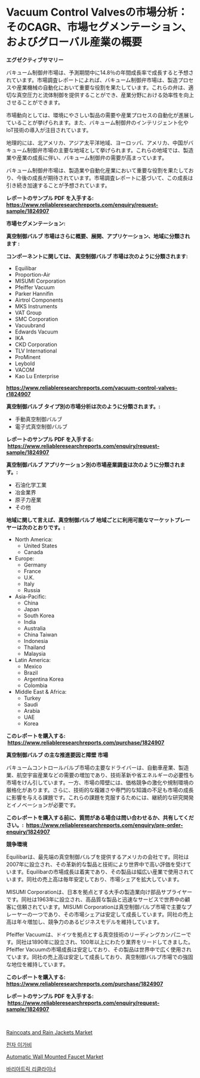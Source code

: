<p><h1>Vacuum Control Valvesの市場分析：そのCAGR、市場セグメンテーション、およびグローバル産業の概要</h1></p><p><strong>エグゼクティブサマリー</strong></p>
<p><p>バキューム制御弁市場は、予測期間中に14.8％の年間成長率で成長すると予想されています。市場調査レポートによれば、バキューム制御弁市場は、製造プロセスや産業機械の自動化において重要な役割を果たしています。これらの弁は、適切な真空圧力と流体制御を提供することができ、産業分野における効率性を向上させることができます。</p><p>市場動向としては、環境にやさしい製品の需要や産業プロセスの自動化が進展していることが挙げられます。また、バキューム制御弁のインテリジェント化やIoT技術の導入が注目されています。</p><p>地理的には、北アメリカ、アジア太平洋地域、ヨーロッパ、アメリカ、中国がバキューム制御弁市場の主要な地域として挙げられます。これらの地域では、製造業や産業の成長に伴い、バキューム制御弁の需要が高まっています。</p><p>バキューム制御弁市場は、製造業や自動化産業において重要な役割を果たしており、今後の成長が期待されています。市場調査レポートに基づいて、この成長は引き続き加速することが予想されています。</p></p>
<p><strong>レポートのサンプル PDF を入手する: <a href="https://www.reliableresearchreports.com/enquiry/request-sample/1824907">https://www.reliableresearchreports.com/enquiry/request-sample/1824907</a></strong></p>
<p><strong>市場セグメンテーション:</strong></p>
<p><strong> 真空制御バルブ 市場はさらに概要、展開、アプリケーション、地域に分類されます :</strong></p>
<p><strong>コンポーネントに関しては、 真空制御バルブ 市場は次のように分類されます: &nbsp;</strong></p>
<p><ul><li>Equilibar</li><li>Proportion-Air</li><li>MISUMI Corporation</li><li>Pfeiffer Vacuum</li><li>Parker Hannifin</li><li>Airtrol Components</li><li>MKS Instruments</li><li>VAT Group</li><li>SMC Corporation</li><li>Vacuubrand</li><li>Edwards Vacuum</li><li>IKA</li><li>CKD Corporation</li><li>TLV International</li><li>ProMinent</li><li>Leybold</li><li>VACOM</li><li>Kao Lu Enterprise</li></ul></p>
<p><strong><a href="https://www.reliableresearchreports.com/vacuum-control-valves-r1824907">https://www.reliableresearchreports.com/vacuum-control-valves-r1824907</a></strong></p>
<p><strong> 真空制御バルブ タイプ別の市場分析は次のように分類されます。:</strong></p>
<p><ul><li>手動真空制御バルブ</li><li>電子式真空制御バルブ</li></ul></p>
<p><strong>レポートのサンプル PDF を入手する: &nbsp;<a href="https://www.reliableresearchreports.com/enquiry/request-sample/1824907">https://www.reliableresearchreports.com/enquiry/request-sample/1824907</a></strong></p>
<p><strong> 真空制御バルブ アプリケーション別の市場産業調査は次のように分類されます。:</strong></p>
<p><ul><li>石油化学工業</li><li>冶金業界</li><li>原子力産業</li><li>その他</li></ul></p>
<p><strong>地域に関して言えば、真空制御バルブ 地域ごとに利用可能なマーケットプレーヤーは次のとおりです。:</strong></p>
<p><ul>
    <li>
        North America:
        <ul>
            <li>United States</li>
            <li>Canada</li>
        </ul>
    </li>
    <li>
        Europe:
        <ul>
            <li>Germany</li>
            <li>France</li>
            <li>U.K.</li>
            <li>Italy</li>
            <li>Russia</li>
        </ul>
    </li>
    <li>
        Asia-Pacific:
        <ul>
            <li>China</li>
            <li>Japan</li>
            <li>South Korea</li>
            <li>India</li>
            <li>Australia</li>
            <li>China Taiwan</li>
            <li>Indonesia</li>
            <li>Thailand</li>
            <li>Malaysia</li>
        </ul>
    </li>
    <li>
        Latin America:
        <ul>
            <li>Mexico</li>
            <li>Brazil</li>
            <li>Argentina Korea</li>
            <li>Colombia</li>
        </ul>
    </li>
    <li>
        Middle East & Africa:
        <ul>
            <li>Turkey</li>
            <li>Saudi</li>
            <li>Arabia</li>
            <li>UAE</li>
            <li>Korea</li>
        </ul>
    </li>
    </ul></p>
<p><strong>このレポートを購入する: &nbsp;<a href="https://www.reliableresearchreports.com/purchase/1824907">https://www.reliableresearchreports.com/purchase/1824907</a></strong></p>
<p><strong>真空制御バルブ の主な推進要因と障壁 市場</strong></p>
<p><p>バキュームコントロールバルブ市場の主要なドライバーは、自動車産業、製造業、航空宇宙産業などの需要の増加であり、技術革新や省エネルギーの必要性も市場をけん引しています。一方、市場の障壁には、価格競争の激化や規制環境の厳格化があります。さらに、技術的な複雑さや専門的な知識の不足も市場の成長に影響を与える課題です。これらの課題を克服するためには、継続的な研究開発とイノベーションが必要です。</p></p>
<p><strong>このレポートを購入する前に、質問がある場合は問い合わせるか、共有してください。:&nbsp; <a href="https://www.reliableresearchreports.com/enquiry/pre-order-enquiry/1824907">https://www.reliableresearchreports.com/enquiry/pre-order-enquiry/1824907</a></strong></p>
<p><strong>競争環境</strong></p>
<p><p>Equilibarは、最先端の真空制御バルブを提供するアメリカの会社です。同社は2007年に設立され、その革新的な製品と技術により世界中で高い評価を受けています。Equilibarの市場成長は着実であり、その製品は幅広い産業で使用されています。同社の売上高は毎年安定しており、市場シェアを拡大しています。</p><p>MISUMI Corporationは、日本を拠点とする大手の製造業向け部品サプライヤーです。同社は1963年に設立され、高品質な製品と迅速なサービスで世界中の顧客に信頼されています。MISUMI Corporationは真空制御バルブ市場で主要なプレーヤーの一つであり、その市場シェアは安定して成長しています。同社の売上高は年々増加し、競争力のあるビジネスモデルを維持しています。</p><p>Pfeiffer Vacuumは、ドイツを拠点とする真空技術のリーディングカンパニーです。同社は1890年に設立され、100年以上にわたり業界をリードしてきました。Pfeiffer Vacuumの市場成長は安定しており、その製品は世界中で広く使用されています。同社の売上高は安定して成長しており、真空制御バルブ市場での強固な地位を維持しています。</p></p>
<p><strong>このレポートを購入する: &nbsp; <a href="https://www.reliableresearchreports.com/purchase/1824907">https://www.reliableresearchreports.com/purchase/1824907</a></strong></p>
<p><strong>レポートのサンプル PDF を入手する: &nbsp;<a href="https://www.reliableresearchreports.com/enquiry/request-sample/1824907">https://www.reliableresearchreports.com/enquiry/request-sample/1824907</a></strong><strong></strong></p>
<p>&nbsp;</p>
<p><p><a href="https://www.linkedin.com/pulse/analyzing-raincoats-rain-jackets-market-global-industry-perspective-9h7ve?trackingId=m%2BUVx5okKjlxt7JKrA9jBQ%3D%3D">Raincoats and Rain Jackets Market</a></p><p><a href="https://medium.com/@avramcornescu20221/%EC%A0%84%EA%B8%B0%EC%8B%9D-%EC%A7%84%EB%93%9C%EA%B8%B0-%EB%B9%97-%EC%8B%9C%EC%9E%A5-2031%EB%85%84%EA%B9%8C%EC%A7%80%EC%9D%98-%ED%8A%B8%EB%A0%8C%EB%93%9C-%EC%98%88%EC%B8%A1-%EB%B0%8F-%EA%B2%BD%EC%9F%81-%EB%B6%84%EC%84%9D-f57a2fc8527a">전자 이가비</a></p><p><a href="https://www.linkedin.com/pulse/automatic-wall-mounted-faucet-market-research-report-its-history-38sec?trackingId=aJ%2FbktnG2p7qfW9j05szQw%3D%3D">Automatic Wall Mounted Faucet Market</a></p><p><a href="https://medium.com/@ieremiapadurariu20221/%EB%B9%84%EC%95%A0%ED%84%B1-%EB%A6%AC%ED%81%B4%EB%9D%BC%EC%9D%B4%EB%84%88-%EC%8B%9C%EC%9E%A5-%EC%9D%B8%EC%82%AC%EC%9D%B4%ED%8A%B8-%EC%8B%9C%EC%9E%A5-%ED%8A%B8%EB%A0%8C%EB%93%9C-%EC%84%B1%EC%9E%A5-2024%EB%85%84%EB%B6%80%ED%84%B0-2031%EB%85%84%EA%B9%8C%EC%A7%80-%EC%98%88%EC%B8%A1-4dcd9df7b0d6">바리아트릭 리클라이너</a></p></p>
